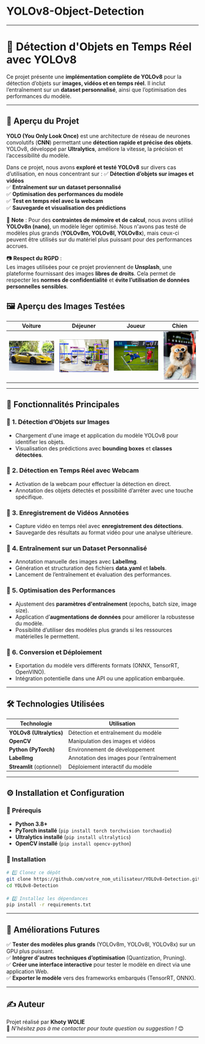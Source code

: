 # YOLOv8-Object-Detection

---

# 🚀 Détection d'Objets en Temps Réel avec YOLOv8  

Ce projet présente une **implémentation complète de YOLOv8** pour la détection d’objets sur **images, vidéos et en temps réel**. Il inclut l’entraînement sur un **dataset personnalisé**, ainsi que l’optimisation des performances du modèle.  

---

## 📌 **Aperçu du Projet**
**YOLO (You Only Look Once)** est une architecture de réseau de neurones convolutifs (**CNN**) permettant une **détection rapide et précise des objets**. YOLOv8, développé par **Ultralytics**, améliore la vitesse, la précision et l’accessibilité du modèle.

Dans ce projet, nous avons **exploré et testé YOLOv8** sur divers cas d’utilisation, en nous concentrant sur :
✅ **Détection d’objets sur images et vidéos**  
✅ **Entraînement sur un dataset personnalisé**  
✅ **Optimisation des performances du modèle**  
✅ **Test en temps réel avec la webcam**  
✅ **Sauvegarde et visualisation des prédictions**  

🚨 **Note** : Pour des **contraintes de mémoire et de calcul**, nous avons utilisé **YOLOv8n (nano)**, un modèle léger optimisé. Nous n'avons pas testé de modèles plus grands (**YOLOv8m, YOLOv8l, YOLOv8x**), mais ceux-ci peuvent être utilisés sur du matériel plus puissant pour des performances accrues.  

📷 **Respect du RGPD** :  
Les images utilisées pour ce projet proviennent de **Unsplash**, une plateforme fournissant des images **libres de droits**. Cela permet de respecter les **normes de confidentialité** et **évite l’utilisation de données personnelles sensibles**.

## 🖼️ Aperçu des Images Testées

| Voiture | Déjeuner | Joueur | Chien |
|---------|---------|--------|------|
| ![Voiture détectée](Test_images_YOLO/car_test.JPG) | ![Déjeuner détecté](Test_images_YOLO/lunch_test.JPG) | ![Joueur détecté](Test_images_YOLO/player_test.JPG) | ![Chien détecté](Test_images_YOLO/dog_test.JPG) |

---

## 🎯 **Fonctionnalités Principales**
### 🔹 **1. Détection d’Objets sur Images**
- Chargement d'une image et application du modèle YOLOv8 pour identifier les objets.
- Visualisation des prédictions avec **bounding boxes** et **classes détectées**.

### 🔹 **2. Détection en Temps Réel avec Webcam**
- Activation de la webcam pour effectuer la détection en direct.
- Annotation des objets détectés et possibilité d’arrêter avec une touche spécifique.

### 🔹 **3. Enregistrement de Vidéos Annotées**
- Capture vidéo en temps réel avec **enregistrement des détections**.
- Sauvegarde des résultats au format vidéo pour une analyse ultérieure.

### 🔹 **4. Entraînement sur un Dataset Personnalisé**
- Annotation manuelle des images avec **LabelImg**.
- Génération et structuration des fichiers **data.yaml** et **labels**.
- Lancement de l’entraînement et évaluation des performances.

### 🔹 **5. Optimisation des Performances**
- Ajustement des **paramètres d'entraînement** (epochs, batch size, image size).
- Application d’**augmentations de données** pour améliorer la robustesse du modèle.
- Possibilité d’utiliser des modèles plus grands si les ressources matérielles le permettent.

### 🔹 **6. Conversion et Déploiement**
- Exportation du modèle vers différents formats (ONNX, TensorRT, OpenVINO).
- Intégration potentielle dans une API ou une application embarquée.

---

## 🛠️ **Technologies Utilisées**
| Technologie  | Utilisation |
|-------------|------------|
| **YOLOv8 (Ultralytics)** | Détection et entraînement du modèle |
| **OpenCV** | Manipulation des images et vidéos |
| **Python (PyTorch)** | Environnement de développement |
| **LabelImg** | Annotation des images pour l’entraînement |
| **Streamlit** (optionnel) | Déploiement interactif du modèle |

---

## ⚙️ **Installation et Configuration**
### **📌 Prérequis**
- **Python 3.8+**
- **PyTorch installé** (`pip install torch torchvision torchaudio`)
- **Ultralytics installé** (`pip install ultralytics`)
- **OpenCV installé** (`pip install opencv-python`)

### **📌 Installation**
```bash
# 1️⃣ Clonez ce dépôt
git clone https://github.com/votre_nom_utilisateur/YOLOv8-Detection.git
cd YOLOv8-Detection

# 2️⃣ Installez les dépendances
pip install -r requirements.txt
```
---

## 🚀 **Améliorations Futures**
✅ **Tester des modèles plus grands** (YOLOv8m, YOLOv8l, YOLOv8x) sur un GPU plus puissant.  
✅ **Intégrer d'autres techniques d’optimisation** (Quantization, Pruning).  
✅ **Créer une interface interactive** pour tester le modèle en direct via une application Web.  
✅ **Exporter le modèle** vers des frameworks embarqués (TensorRT, ONNX).  

---

## ✍️ **Auteur**
Projet réalisé par **Khoty WOLIE**  
📩 *N’hésitez pas à me contacter pour toute question ou suggestion !* 😊  

---
